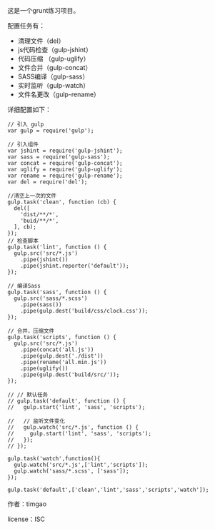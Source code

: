 这是一个grunt练习项目。

配置任务有：

* 清理文件（del）
* js代码检查（gulp-jshint）
* 代码压缩 （gulp-uglify）
* 文件合并（gulp-concat）
* SASS编译（gulp-sass）
* 实时监听（gulp-watch）
* 文件名更改（gulp-rename）

详细配置如下：

    // 引入 gulp
    var gulp = require('gulp');

    // 引入组件
    var jshint = require('gulp-jshint');
    var sass = require('gulp-sass');
    var concat = require('gulp-concat');
    var uglify = require('gulp-uglify');
    var rename = require('gulp-rename');
    var del = require('del');

    //清空上一次的文件
    gulp.task('clean', function (cb) {
      del([
        'dist/**/*',
        'buid/**/*',
      ], cb);
    });
    // 检查脚本
    gulp.task('lint', function () {
      gulp.src('src/*.js')
        .pipe(jshint())
        .pipe(jshint.reporter('default'));
    });

    // 编译Sass
    gulp.task('sass', function () {
      gulp.src('sass/*.scss')
        .pipe(sass())
        .pipe(gulp.dest('build/css/clock.css'));
    });

    // 合并，压缩文件
    gulp.task('scripts', function () {
      gulp.src('src/*.js')
        .pipe(concat('all.js'))
        .pipe(gulp.dest('./dist'))
        .pipe(rename('all.min.js'))
        .pipe(uglify())
        .pipe(gulp.dest('build/src/'));
    });

    // // 默认任务
    // gulp.task('default', function () {
    //   gulp.start('lint', 'sass', 'scripts');

    //   // 监听文件变化
    //   gulp.watch('src/*.js', function () {
    //     gulp.start('lint', 'sass', 'scripts');
    //   });
    // });

    gulp.task('watch',function(){
      gulp.watch('src/*.js',['lint','scripts']);
      gulp.watch('sass/*.scss', ['sass']);
    });

    gulp.task('default',['clean','lint','sass','scripts','watch']);


作者：timgao

license：ISC